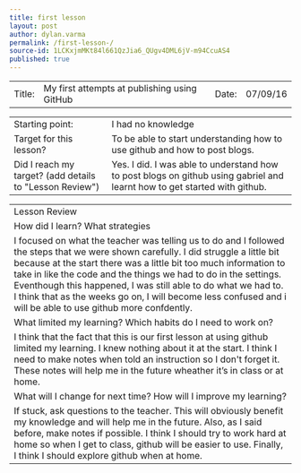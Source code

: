 ```yaml
---
title: first lesson 
layout: post
author: dylan.varma
permalink: /first-lesson-/
source-id: 1LCKxjmMKt84l661QzJia6_QUgv4DML6jV-m94CcuAS4
published: true
---
```

<table>
  <tr>
    <td>Title:  </td>
    <td>My first attempts at publishing using GitHub  </td>
    <td> Date:  </td>
    <td>07/09/16</td>
  </tr>
</table>


<table>
  <tr>
    <td>Starting point:</td>
    <td>I had no knowledge </td>
  </tr>
  <tr>
    <td>Target for this lesson?</td>
    <td>To be able to start understanding how to use github and how to post blogs.</td>
  </tr>
  <tr>
    <td>Did I reach my target? 
(add details to "Lesson Review")</td>
    <td>Yes. I did. I was able to understand how to post blogs on github using gabriel and  learnt how to get started with github.</td>
  </tr>
</table>


<table>
  <tr>
    <td>Lesson Review</td>
  </tr>
  <tr>
    <td>How did I learn? What strategies </td>
  </tr>
  <tr>
    <td>I focused on what the teacher was telling us to do and I followed the steps that we were shown carefully. I did struggle a little bit because at the start there was a little bit too much information to take in like the code and the things we had to do in the settings. Eventhough this happened, I was still able to do what we had to. I think that as the weeks go on, I will become less confused and i will be able to use github more confdently.</td>
  </tr>
  <tr>
    <td>What limited my learning? Which habits do I need to work on? </td>
  </tr>
  <tr>
    <td>I think that the fact that this is our first lesson at using github limited my learning. I knew nothing about it at the start. I think I need to make notes when told an instruction so I don't forget it. These notes will help me in the future wheather it’s in class or at home.</td>
  </tr>
  <tr>
    <td>What will I change for next time? How will I improve my learning?</td>
  </tr>
  <tr>
    <td>If stuck, ask questions to the teacher. This will obviously benefit my knowledge and will help me in the future. Also, as I said before, make notes if possible. I think I should try to work hard at home so when I get to class, github will be easier to use. Finally, I think I should explore github when at home.</td>
  </tr>
</table>


